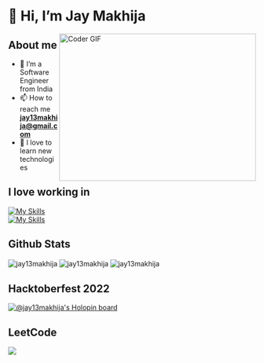 <h1 align="left"> 👋 Hi, I’m Jay Makhija </h1>
<img align="right" alt="Coder GIF" height=300 width=400 src="https://cdn.dribbble.com/users/1187836/screenshots/6539429/programer.gif" />

## About me
- 👀 I’m a Software Engineer from India
- 📫 How to reach me **jay13makhija@gmail.com**
- 💞️ I love to learn new technologies


## I love working in
[![My Skills](https://skills.thijs.gg/icons?i=c,cpp,cs,html,css,js)](https://skills.thijs.gg)   
[![My Skills](https://skills.thijs.gg/icons?i=docker,git,react,nodejs,mongodb,mysql)](https://skills.thijs.gg)

## Github Stats

<img align="center" src="https://github-readme-stats.vercel.app/api?username=jay13makhija&show_icons=true&locale=en" alt="jay13makhija" />
<img align="center" src="https://github-readme-streak-stats.herokuapp.com/?user=jay13makhija&" alt="jay13makhija"/>
<img align="center" src="https://github-readme-stats.vercel.app/api/top-langs?username=jay13makhija&show_icons=true&locale=en&layout=compact" alt="jay13makhija" />

## **Hacktoberfest 2022**

[![@jay13makhija's Holopin board](https://holopin.me/jay13makhija)](https://holopin.io/@jay13makhija)

## **LeetCode**

[![](https://leetcard.jacoblin.cool/JayMakhija?ext=heatmap)](https://leetcode.com/JayMakhija)

<p></p>
